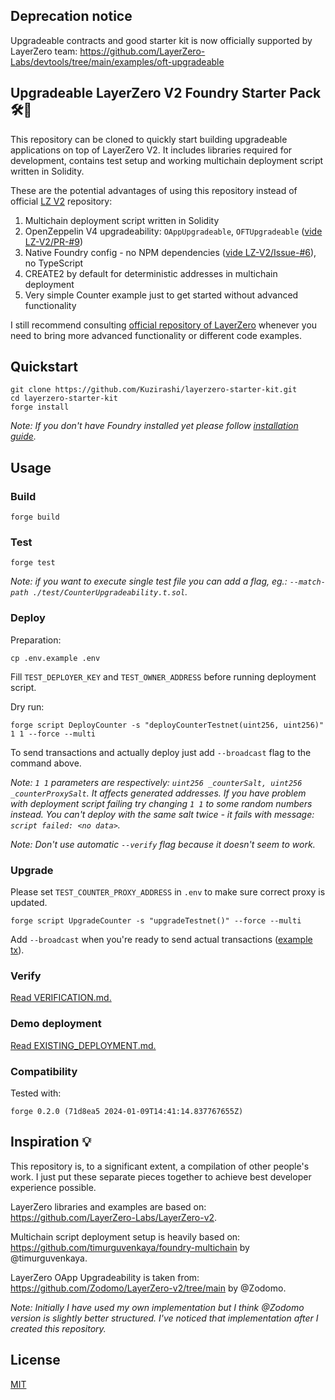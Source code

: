 ## Deprecation notice

Upgradeable contracts and good starter kit is now officially supported by LayerZero team: https://github.com/LayerZero-Labs/devtools/tree/main/examples/oft-upgradeable

## Upgradeable LayerZero V2 Foundry Starter Pack 🛠️🚀

This repository can be cloned to quickly start building upgradeable applications on top of LayerZero V2. It includes libraries required for development, contains test setup and working multichain deployment script written in Solidity.

These are the potential advantages of using this repository instead of official [LZ V2](https://github.com/LayerZero-Labs/LayerZero-v2) repository:
1. Multichain deployment script written in Solidity
2. OpenZeppelin V4 upgradeability: `OAppUpgradeable`, `OFTUpgradeable` ([vide LZ-V2/PR-#9](https://github.com/LayerZero-Labs/LayerZero-v2/pull/9))
3. Native Foundry config - no NPM dependencies ([vide LZ-V2/Issue-#6](https://github.com/LayerZero-Labs/LayerZero-v2/issues/6)), no TypeScript
4. CREATE2 by default for deterministic addresses in multichain deployment
5. Very simple Counter example just to get started without advanced functionality

I still recommend consulting [official repository of LayerZero](https://github.com/LayerZero-Labs/LayerZero-v2) whenever you need to bring more advanced functionality or different code examples.

## Quickstart

```
git clone https://github.com/Kuzirashi/layerzero-starter-kit.git
cd layerzero-starter-kit
forge install
```

*Note: If you don't have Foundry installed yet please follow [installation guide](https://book.getfoundry.sh/getting-started/installation).*

## Usage

### Build

```shell
forge build
```

### Test

```shell
forge test
```

*Note: if you want to execute single test file you can add a flag, eg.: `--match-path ./test/CounterUpgradeability.t.sol`.*

### Deploy

Preparation:
```
cp .env.example .env
```

Fill `TEST_DEPLOYER_KEY` and `TEST_OWNER_ADDRESS` before running deployment script.

Dry run:

```shell
forge script DeployCounter -s "deployCounterTestnet(uint256, uint256)" 1 1 --force --multi
```

To send transactions and actually deploy just add `--broadcast` flag to the command above.

*Note: `1 1` parameters are respectively: `uint256 _counterSalt, uint256 _counterProxySalt`. It affects generated addresses. If you have problem with deployment script failing try changing `1 1` to some random numbers instead. You can't deploy with the same salt twice - it fails with message: `script failed: <no data>`.*

*Note: Don't use automatic `--verify` flag because it doesn't seem to work.*

### Upgrade

Please set `TEST_COUNTER_PROXY_ADDRESS` in `.env` to make sure correct proxy is updated.

```
forge script UpgradeCounter -s "upgradeTestnet()" --force --multi
```

Add `--broadcast` when you're ready to send actual transactions ([example tx](https://sepolia.etherscan.io/tx/0xea00205afe187a984676c68e50d59b5493be72cd1204a7e424ffccdc7c80e1fa)).

### Verify

[Read VERIFICATION.md.](./VERIFICATION.md)

### Demo deployment

[Read EXISTING_DEPLOYMENT.md.](./EXISTING_DEPLOYMENT.md)

### Compatibility

Tested with:
```
forge 0.2.0 (71d8ea5 2024-01-09T14:41:14.837767655Z)
```

## Inspiration 💡

This repository is, to a significant extent, a compilation of other people's work. I just put these separate pieces together to achieve best developer experience possible.

LayerZero libraries and examples are based on: https://github.com/LayerZero-Labs/LayerZero-v2.

Multichain script deployment setup is heavily based on: https://github.com/timurguvenkaya/foundry-multichain by @timurguvenkaya.

LayerZero OApp Upgradeability is taken from: https://github.com/Zodomo/LayerZero-v2/tree/main by @Zodomo.

*Note: Initially I have used my own implementation but I think @Zodomo version is slightly better structured. I've noticed that implementation after I created this repository.*

## License

[MIT](./LICENSE.md)
